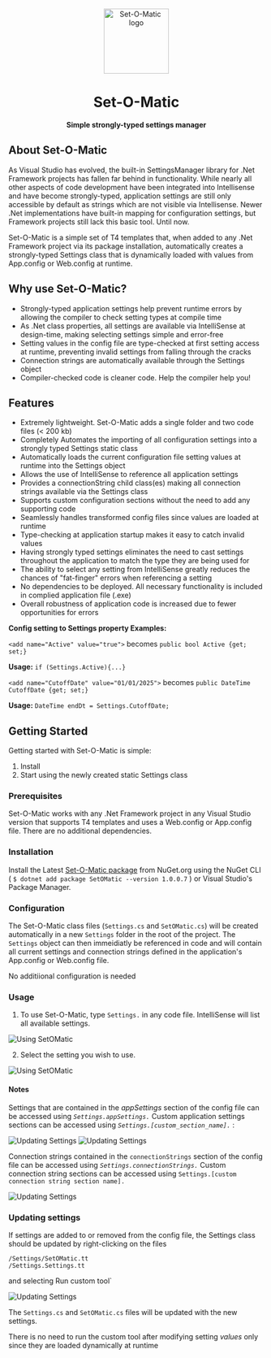 
<a id="readme-top"></a>
<!-- PROJECT SHIELDS -->
<!-- PROJECT LOGO -->

<br />
<div align="center">
  <img src="images/SetOMatic.png" alt="Set-O-Matic logo" width="128">
  <h1 align="center">Set-O-Matic</h1>

  <p align="center"><strong>
    Simple strongly-typed settings manager
  </strong>
  </p>
</div>


<!-- ABOUT THE PROJECT -->
## About Set-O-Matic

As Visual Studio has evolved, the built-in SettingsManager library for .Net Framework projects has fallen far behind in functionality. While nearly all other aspects of code development have been integrated into Intellisense and have become strongly-typed, application settings are still only accessible by default as strings which are not visible via Intellisense. Newer .Net implementations have built-in mapping for configuration settings, but Framework projects still lack this basic tool. Until now. 

Set-O-Matic is a simple set of T4 templates that, when added to any .Net Framework project via its package installation, automatically creates a strongly-typed Settings class that is dynamically loaded with values from App.config or Web.config at runtime. 

## Why use Set-O-Matic?
* Strongly-typed application settings help prevent runtime errors by allowing the compiler to check setting types at compile time
* As .Net class properties, all settings are available via IntelliSense at design-time, making selecting settings simple and error-free
* Setting values in the config file are type-checked at first setting access at runtime, preventing invalid settings from falling through the cracks
* Connection strings are automatically available through the Settings object
* Compiler-checked code is cleaner code. Help the compiler help you!

## Features
* Extremely lightweight. Set-O-Matic adds a single folder and two code files (< 200 kb)
* Completely Automates the importing of all configuration settings into a strongly typed Settings static class
* Automatically loads the current configuration file setting values at runtime into the Settings object
* Allows the use of IntelliSense to reference all application settings
* Provides a connectionString child class(es) making all connection strings available via the Settings class
* Supports custom configuration sections without the need to add any supporting code
* Seamlessly handles transformed config files since values are loaded at runtime
* Type-checking at application startup makes it easy to catch invalid values
* Having strongly typed settings eliminates the need to cast settings throughout the application to match the type they are being used for
* The ability to select any setting from IntelliSense greatly reduces the chances of "fat-finger" errors when referencing a setting
* No dependencies to be deployed. All necessary functionality is included in complied application file (.exe)
* Overall robustness of application code is increased due to fewer opportunities for errors
  
**Config setting to Settings property Examples:**

`<add name="Active" value="true">` becomes `public bool Active {get; set;}`

**Usage:** `if (Settings.Active){...}`

`<add name="CutoffDate" value="01/01/2025">` becomes `public DateTime CutoffDate {get; set;}`

**Usage:** `DateTime endDt = Settings.CutoffDate;`


<!-- GETTING STARTED -->
## Getting Started

Getting started with Set-O-Matic is simple:
1.  Install
2. Start using the newly created static Settings class

### Prerequisites

Set-O-Matic works with any .Net Framework project in any Visual Studio version that supports T4 templates and uses a Web.config or App.config file. There are no additional dependencies. 

### Installation

Install the Latest [Set-O-Matic package](https://www.nuget.org/packages/SetOMatic/) from NuGet.org using the NuGet CLI ( `$ dotnet add package SetOMatic --version 1.0.0.7` ) or Visual Studio's Package Manager. 

### Configuration

The Set-O-Matic class files (`Settings.cs` and `SetOMatic.cs`) will be created automatically in a new `Settings` folder in the root of the project. The `Settings` object can then immeidiatly be referenced in code and will contain all current settings and connection strings defined in the application's App.config or Web.config file.

No additiional configuration is needed

<!-- USAGE EXAMPLES -->
### Usage

1. To use Set-O-Matic, type `Settings.` in any code file. IntelliSense will list all available settings.
   
<img src="images/appSettings.png" alt="Using SetOMatic">

2. Select the setting you wish to use.
   
<img src="images/appSetting2.png" alt="Using SetOMatic">

#### Notes

Settings that are contained in the *appSettings* section of the config file can be accessed using _`Settings.appSettings.`_
Custom application settings sections can be accessed using _`Settings.[custom_section_name].`_ :

  <img src="images/CustomSectionConfig.png" alt="Updating Settings">
  <img src="images/CustomSection.png" alt="Updating Settings">

Connection strings contained in the `connectionStrings` section of the config file can be accessed using _`Settings.connectionStrings.`_
Custom connection string sections can be accessed using `Settings.[custom connection string section name].`

  <img src="images/connectionString.png" alt="Updating Settings">
  
### Updating settings

If settings are added to or removed from the config file, the Settings class should be updated by right-clicking on the files 

`/Settings/SetOMatic.tt`  
`/Settings.Settings.tt` 

and selecting Run custom tool`

<img src="images/RunCustomTool.png" alt="Updating Settings">

The `Settings.cs` and `SetOMatic.cs` files will be updated with the new settings.

There is no need to run the custom tool after modifying setting *values* only since they are loaded dynamically at runtime
